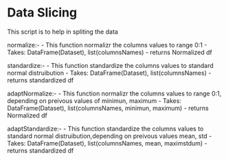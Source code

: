 # Data Slicing
This script is to help in spliting the data

normalize:-
    - This function normalizr the columns values to range 0:1
    - Takes: DataFrame(Dataset), list(columnsNames)
    - returns Normalized df

standardize:-
    - This function standardize the columns values to standard normal distruibution
    - Takes: DataFrame(Dataset), list(columnsNames)
    - returns standardized df

adaptNormalize:-
    - This function normalizr the columns values to range 0:1, depending on preivous values of minimun, maximum
    - Takes: DataFrame(Dataset), list(columnsNames, minimun, maximum)
    - returns Normalized df

adaptStandardize:-
    - This function standardize the columns values to standard normal distruibution,depending on preivous values mean, std
    - Takes: DataFrame(Dataset), list(columnsNames, mean, maximstdum)
    - returns standardized df

